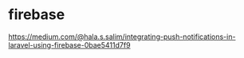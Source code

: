 # firebase

<!-- Contenuto migrato da _docs/firebase.txt -->

https://medium.com/@hala.s.salim/integrating-push-notifications-in-laravel-using-firebase-0bae5411d7f9

